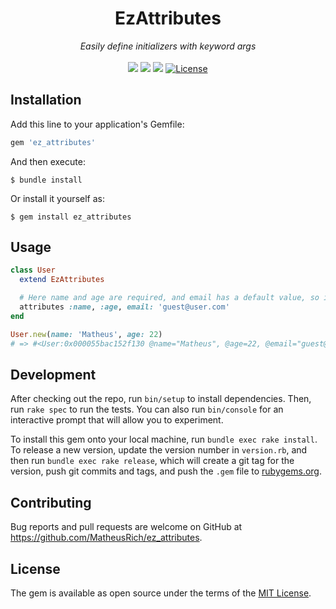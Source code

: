 <p align="center">
  <h1 align="center">EzAttributes</h1>

  <p align="center">
    <i>Easily define initializers with keyword args</i>
    <br>
    <br>
    <img src="https://img.shields.io/gem/v/ez_attributes">
    <img src="https://img.shields.io/gem/dt/ez_attributes">
    <img src="https://github.com/MatheusRich/ez_attributes/workflows/Ruby/badge.svg">
    <a href="https://github.com/MatheusRich/ez_attributes/blob/master/LICENSE">
      <img src="https://img.shields.io/github/license/MatheusRich/ez_attributes.svg" alt="License">
    </a>
  </p>
</p>

## Installation

Add this line to your application's Gemfile:

```ruby
gem 'ez_attributes'
```

And then execute:

    $ bundle install

Or install it yourself as:

    $ gem install ez_attributes

## Usage

```ruby
class User
  extend EzAttributes

  # Here name and age are required, and email has a default value, so it is optional.
  attributes :name, :age, email: 'guest@user.com'
end

User.new(name: 'Matheus', age: 22)
# => #<User:0x000055bac152f130 @name="Matheus", @age=22, @email="guest@user.com">
```

## Development

After checking out the repo, run `bin/setup` to install dependencies. Then, run `rake spec` to run the tests. You can also run `bin/console` for an interactive prompt that will allow you to experiment.

To install this gem onto your local machine, run `bundle exec rake install`. To release a new version, update the version number in `version.rb`, and then run `bundle exec rake release`, which will create a git tag for the version, push git commits and tags, and push the `.gem` file to [rubygems.org](https://rubygems.org).

## Contributing

Bug reports and pull requests are welcome on GitHub at https://github.com/MatheusRich/ez_attributes.

## License

The gem is available as open source under the terms of the [MIT License](https://opensource.org/licenses/MIT).
